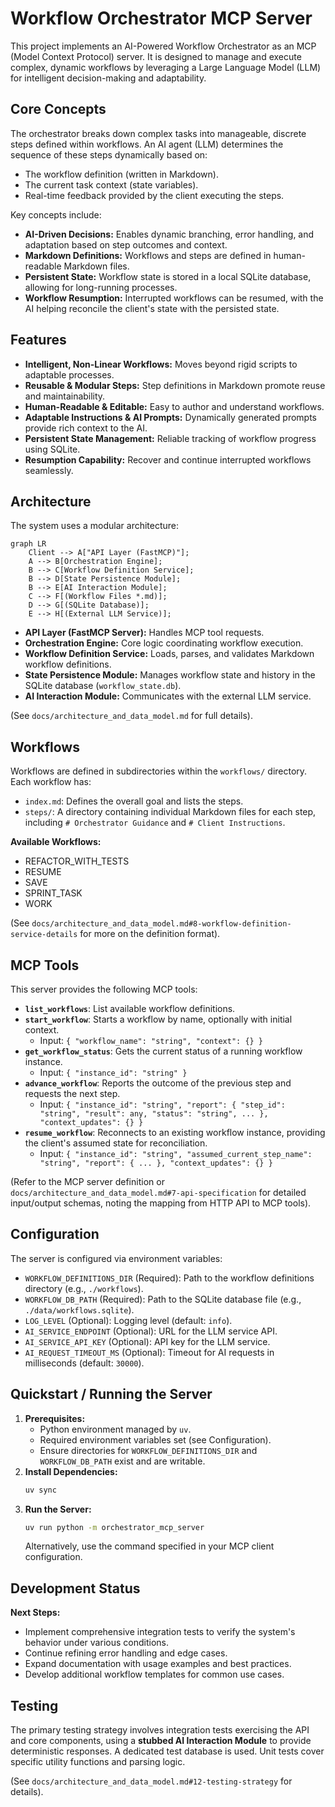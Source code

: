 # Workflow Orchestrator MCP Server

This project implements an AI-Powered Workflow Orchestrator as an MCP (Model Context Protocol) server. It is designed to manage and execute complex, dynamic workflows by leveraging a Large Language Model (LLM) for intelligent decision-making and adaptability.

## Core Concepts

The orchestrator breaks down complex tasks into manageable, discrete steps defined within workflows. An AI agent (LLM) determines the sequence of these steps dynamically based on:

*   The workflow definition (written in Markdown).
*   The current task context (state variables).
*   Real-time feedback provided by the client executing the steps.

Key concepts include:

*   **AI-Driven Decisions:** Enables dynamic branching, error handling, and adaptation based on step outcomes and context.
*   **Markdown Definitions:** Workflows and steps are defined in human-readable Markdown files.
*   **Persistent State:** Workflow state is stored in a local SQLite database, allowing for long-running processes.
*   **Workflow Resumption:** Interrupted workflows can be resumed, with the AI helping reconcile the client's state with the persisted state.

## Features

*   **Intelligent, Non-Linear Workflows:** Moves beyond rigid scripts to adaptable processes.
*   **Reusable & Modular Steps:** Step definitions in Markdown promote reuse and maintainability.
*   **Human-Readable & Editable:** Easy to author and understand workflows.
*   **Adaptable Instructions & AI Prompts:** Dynamically generated prompts provide rich context to the AI.
*   **Persistent State Management:** Reliable tracking of workflow progress using SQLite.
*   **Resumption Capability:** Recover and continue interrupted workflows seamlessly.

## Architecture

The system uses a modular architecture:

```mermaid
graph LR
    Client --> A["API Layer (FastMCP)"];
    A --> B[Orchestration Engine];
    B --> C[Workflow Definition Service];
    B --> D[State Persistence Module];
    B --> E[AI Interaction Module];
    C --> F[(Workflow Files *.md)];
    D --> G[(SQLite Database)];
    E --> H[(External LLM Service)];
```

*   **API Layer (FastMCP Server):** Handles MCP tool requests.
*   **Orchestration Engine:** Core logic coordinating workflow execution.
*   **Workflow Definition Service:** Loads, parses, and validates Markdown workflow definitions.
*   **State Persistence Module:** Manages workflow state and history in the SQLite database (`workflow_state.db`).
*   **AI Interaction Module:** Communicates with the external LLM service.

(See `docs/architecture_and_data_model.md` for full details).

## Workflows

Workflows are defined in subdirectories within the `workflows/` directory. Each workflow has:

*   `index.md`: Defines the overall goal and lists the steps.
*   `steps/`: A directory containing individual Markdown files for each step, including `# Orchestrator Guidance` and `# Client Instructions`.

**Available Workflows:**

*   REFACTOR_WITH_TESTS
*   RESUME
*   SAVE
*   SPRINT_TASK
*   WORK

(See `docs/architecture_and_data_model.md#8-workflow-definition-service-details` for more on the definition format).

## MCP Tools

This server provides the following MCP tools:

*   **`list_workflows`**: List available workflow definitions.
*   **`start_workflow`**: Starts a workflow by name, optionally with initial context.
    *   Input: `{ "workflow_name": "string", "context": {} }`
*   **`get_workflow_status`**: Gets the current status of a running workflow instance.
    *   Input: `{ "instance_id": "string" }`
*   **`advance_workflow`**: Reports the outcome of the previous step and requests the next step.
    *   Input: `{ "instance_id": "string", "report": { "step_id": "string", "result": any, "status": "string", ... }, "context_updates": {} }`
*   **`resume_workflow`**: Reconnects to an existing workflow instance, providing the client's assumed state for reconciliation.
    *   Input: `{ "instance_id": "string", "assumed_current_step_name": "string", "report": { ... }, "context_updates": {} }`

(Refer to the MCP server definition or `docs/architecture_and_data_model.md#7-api-specification` for detailed input/output schemas, noting the mapping from HTTP API to MCP tools).

## Configuration

The server is configured via environment variables:

*   `WORKFLOW_DEFINITIONS_DIR` (Required): Path to the workflow definitions directory (e.g., `./workflows`).
*   `WORKFLOW_DB_PATH` (Required): Path to the SQLite database file (e.g., `./data/workflows.sqlite`).
*   `LOG_LEVEL` (Optional): Logging level (default: `info`).
*   `AI_SERVICE_ENDPOINT` (Optional): URL for the LLM service API.
*   `AI_SERVICE_API_KEY` (Optional): API key for the LLM service.
*   `AI_REQUEST_TIMEOUT_MS` (Optional): Timeout for AI requests in milliseconds (default: `30000`).

## Quickstart / Running the Server

1.  **Prerequisites:**
    *   Python environment managed by `uv`.
    *   Required environment variables set (see Configuration).
    *   Ensure directories for `WORKFLOW_DEFINITIONS_DIR` and `WORKFLOW_DB_PATH` exist and are writable.
2.  **Install Dependencies:**
    ```bash
    uv sync
    ```
3.  **Run the Server:**
    ```bash
    uv run python -m orchestrator_mcp_server
    ```
    Alternatively, use the command specified in your MCP client configuration.

## Development Status

**Next Steps:**

*   Implement comprehensive integration tests to verify the system's behavior under various conditions.
*   Continue refining error handling and edge cases.
*   Expand documentation with usage examples and best practices.
*   Develop additional workflow templates for common use cases.

## Testing

The primary testing strategy involves integration tests exercising the API and core components, using a **stubbed AI Interaction Module** to provide deterministic responses. A dedicated test database is used. Unit tests cover specific utility functions and parsing logic.

(See `docs/architecture_and_data_model.md#12-testing-strategy` for details).
